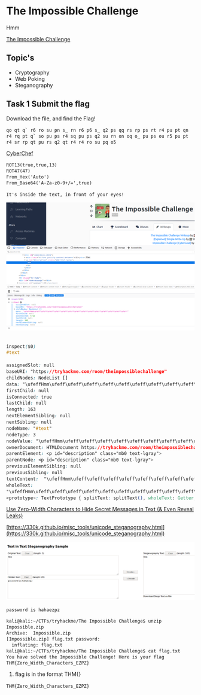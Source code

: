 # The Impossible Challenge

‌‌Hmm‌‌‌‌‍

[The Impossible Challenge](https://tryhackme.com/room/theimpossiblechallenge)

## Topic's

* Cryptography
* Web Poking
* Steganography

## Task 1 Submit the flag

Download the file, and find the Flag!

```
qo qt q` r6 ro su pn s_ rn r6 p6 s_ q2 ps qq rs rp ps rt r4 pu pt qn r4 rq pt q` so pu ps r4 sq pu ps q2 su rn on oq o_ pu ps ou r5 pu pt r4 sr rp qt pu rs q2 qt r4 r4 ro su pq o5
```

[CyberChef](https://gchq.github.io/CyberChef/#recipe=ROT13(true,true,13)ROT47(47)From_Hex('Auto')From_Base64('A-Za-z0-9%2B/%3D',true)&input=cW8gcXQgcWAgcjYgcm8gc3UgcG4gc18gcm4gcjYgcDYgc18gcTIgcHMgcXEgcnMgcnAgcHMgcnQgcjQgcHUgcHQgcW4gcjQgcnEgcHQgcWAgc28gcHUgcHMgcjQgc3EgcHUgcHMgcTIgc3Ugcm4gb24gb3Egb18gcHUgcHMgb3UgcjUgcHUgcHQgcjQgc3IgcnAgcXQgcHUgcnMgcTIgcXQgcjQgcjQgcm8gc3UgcHEgbzU)

```
ROT13(true,true,13)
ROT47(47)
From_Hex('Auto')
From_Base64('A-Za-z0-9+/=',true)
```

`It's inside the text, in front of your eyes!`

![](./2020-10-13_13-01.png)

```css

inspect($0)
#text
​
assignedSlot: null
baseURI: "https://tryhackme.com/room/theimpossiblechallenge"
childNodes: NodeList []
data: "‌‌‌‌‍\ufeff‌‌Hmm‌‌‌‌‍‬‌‍‌‌‌‌‍\ufeff‌\ufeff‌‌‌‌‍\ufeff‌\ufeff‌‌‌‌‍\ufeff‍\ufeff‌‌‌‌‍‬\ufeff\ufeff‌‌‌‌‍\ufeff‌‬‌‌‌‌‍‬‍‌‌‌‌‌‌‬‌‌‌‌‌‌‍‬‬‍‌‌‌‌‍\ufeff‌\ufeff‌‌‌‌‌‌‌‍‬‬‌‌‌‌‌‍‬‌‍‌‌‌‌‍‬‬‌‌‌‌‌‍‬‌‍‌‌‌‌‍‬‍‍‌‌‌‌‍\ufeff‬‬‌‌‌‌‍\ufeff‌‌‌‌‌‌‍\ufeff‬‬"
firstChild: null
isConnected: true
lastChild: null
length: 163
nextElementSibling: null
nextSibling: null
nodeName: "#text"
nodeType: 3
nodeValue: "‌‌‌‌‍\ufeff‌‌Hmm‌‌‌‌‍‬‌‍‌‌‌‌‍\ufeff‌\ufeff‌‌‌‌‍\ufeff‌\ufeff‌‌‌‌‍\ufeff‍\ufeff‌‌‌‌‍‬\ufeff\ufeff‌‌‌‌‍\ufeff‌‬‌‌‌‌‍‬‍‌‌‌‌‌‌‬‌‌‌‌‌‌‍‬‬‍‌‌‌‌‍\ufeff‌\ufeff‌‌‬‌‌‌‌‌‌‍‬‬‌‌‌‌‌‍‬‌‍‌‌‌‌‍‬‬‌‌‌‌‌‍‬‌‍‌‌‌‌‍‬‍‍‌‌‌‌‍\ufeff‬‬‌‌‌‌‍\ufeff‌‌‌‌‌‌‍\ufeff‬‬"
ownerDocument: HTMLDocument https://tryhackme.com/room/theimpossiblechallenge
parentElement: <p id="description" class="mb0 text-lgray">​
parentNode: <p id="description" class="mb0 text-lgray">
previousElementSibling: null
previousSibling: null
textContent:  "‌‌‌‌‍\ufeff‌‌Hmm‌‌‌‌‍‬‌‍‌‌‌‌‍\ufeff‌\ufeff‌‌‌‌‍\ufeff‌\ufeff‌‌‌‌‍\ufeff‍\ufeff‌‌‌‌‍‬\ufeff\ufeff‌‌‌‌‍\ufeff‌‬‌‌‌‌‍‬‍‌‌‌‌‌‌‬‌‌‌‌‌‌‍‬‬‍‌‌‌‌‍\ufeff‌\ufeff‌‌‌‌‌‬‌‌‌‌‌‌‍‬‬‌‌‌‌‌‍‬‌‍‌‌‌‌‍‬‬‌‌‌‌‌‍‬‌‍‌‌‌‌‍‬‍‍‌‌‌‌‍\ufeff‬‬‌‌‌‌‍\ufeff‌‌‌‌‌‌‍\ufeff‬‬"
wholeText: 
"‌‌‌‌‍\ufeff‌‌Hmm‌‌‌‌‍‬‌‍‌‌‌‌‍\ufeff‌\ufeff‌‌‌‌‍\ufeff‌\ufeff‌‌‌‌‍\ufeff‍\ufeff‌‌‌‌‍‬\ufeff\ufeff‌‌‌‌‍\ufeff‌‬‌‌‌‌‍‬‍‌‌‌‌‌‌‬‌‌‌‌‌‌‍‬‬‍‌‌‌‌‍\ufeff‌\ufeff‌‌‌‌‌‬‌‌‌‌‌‌‍‬‬‌‌‌‌‌‍‬‌‍‌‌‌‌‍‬‬‌‌‌‌‌‍‬‌‍‌‌‌‌‍‬‍‍‌‌‌‌‍\ufeff‬‬‌‌‌‌‍\ufeff‌‌‌‌‌‌‍\ufeff‬‬"​
<prototype>: TextPrototype { splitText: splitText(), wholeText: Getter, assignedSlot: Getter, … }
```

[Use Zero-Width Characters to Hide Secret Messages in Text (& Even Reveal Leaks)](https://null-byte.wonderhowto.com/how-to/use-zero-width-characters-hide-secret-messages-text-even-reveal-leaks-0198692/)

[https://330k.github.io/misc_tools/unicode_steganography.html](https://330k.github.io/misc_tools/unicode_steganography.html)

![](./2020-10-13_13-07.png)

`password is hahaezpz`

```
kali@kali:~/CTFs/tryhackme/The Impossible Challenge$ unzip Impossible.zip 
Archive:  Impossible.zip
[Impossible.zip] flag.txt password: 
  inflating: flag.txt                
kali@kali:~/CTFs/tryhackme/The Impossible Challenge$ cat flag.txt 
You have solved the Impossible Challenge! Here is your flag THM{Zero_Width_Characters_EZPZ}
```

1. flag is in the format THM{}

`THM{Zero_Width_Characters_EZPZ}`
